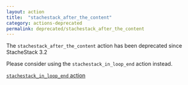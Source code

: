 ```yaml
---
layout: action
title:  "stachestack_after_the_content"
category: actions-deprecated
permalink: deprecated/stachestack_after_the_content
---
```


The `stachestack_after_the_content` action has been deprecated since StacheStack 3.2

Please consider using the `stachestack_in_loop_end` action instead.

<a class="button" href="/StacheStack/actions/stachestack_in_loop_end">`stachestack_in_loop_end` action</a>